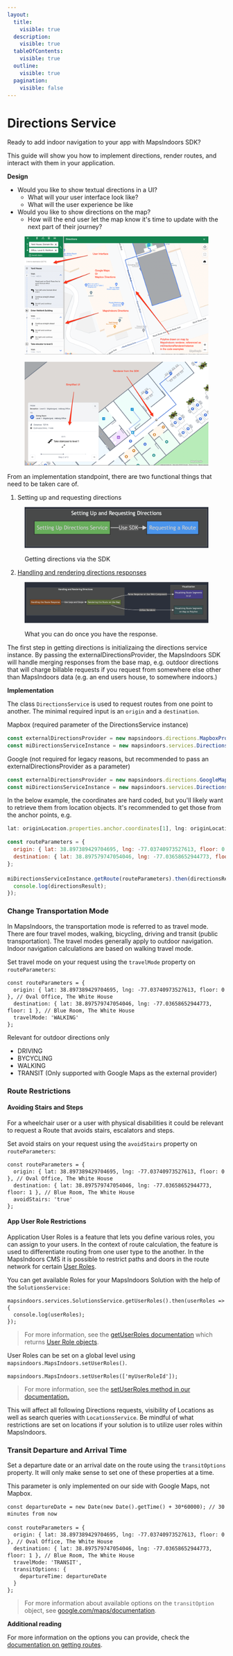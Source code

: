 ```yaml
---
layout:
  title:
    visible: true
  description:
    visible: true
  tableOfContents:
    visible: true
  outline:
    visible: true
  pagination:
    visible: false
---
```


# Directions Service

Ready to add indoor navigation to your app with MapsIndoors SDK?&#x20;

This guide will show you how to implement directions, render routes, and interact with them in your application.&#x20;

**Design**

* Would you like to show textual directions in a UI?
  * What will your user interface look like?
  * What will the user experience be like
* Would you like to show directions on the map?
  * How will the end user let the map know it's time to update with the next part of their journey?

<figure><img src="../../../.gitbook/assets/UI-directions.png" alt=""><figcaption></figcaption></figure>

<figure><img src="../../../.gitbook/assets/UI-directions-2.png" alt=""><figcaption></figcaption></figure>



From an implementation standpoint, there are two functional things that need to be taken care of.

1. Setting up and requesting directions

<figure><img src="../../../.gitbook/assets/Route Request.png" alt=""><figcaption><p>Getting directions via the SDK</p></figcaption></figure>

2. [Handling and rendering directions responses](../wayfinding/directions-renderer.md)

<figure><img src="../../../.gitbook/assets/Route Response Handling.png" alt=""><figcaption><p>What you can do once you have the response.</p></figcaption></figure>



The first step in getting directions is initializaing the directions service instance. By passing the externalDirectionsProvider, the MapsIndoors SDK will handle merging responses from the base map, e.g. outdoor directions that will charge billable requests if you request from somewhere else other than MapsIndoors data (e.g. an end users house, to somewhere indoors.)

**Implementation**

The class `DirectionsService` is used to request routes from one point to another. The minimal required input is an `origin` and a `destination`. &#x20;

Mapbox (required parameter of the DirectionsService instance)

```javascript
const externalDirectionsProvider = new mapsindoors.directions.MapboxProvider();
const miDirectionsServiceInstance = new mapsindoors.services.DirectionsService(externalDirectionsProvider);
```

Google (not required for legacy reasons, but recommended to pass an externalDirectionsProvider as a parameter)

```javascript
const externalDirectionsProvider = new mapsindoors.directions.GoogleMapsProvider();
const miDirectionsServiceInstance = new mapsindoors.services.DirectionsService(externalDirectionsProvider);
```

In the below example, the coordinates are hard coded, but you'll likely want to retrieve them from location objects. It's recommended to get those from the anchor points, e.g.&#x20;

```javascript
lat: originLocation.properties.anchor.coordinates[1], lng: originLocation.properties.anchor.coordinates[0], floor: originLocation.properties.floor
```

```javascript
const routeParameters = {
  origin: { lat: 38.897389429704695, lng: -77.03740973527613, floor: 0 }, // Oval Office, The White House
  destination: { lat: 38.897579747054046, lng: -77.03658652944773, floor: 1 } // Blue Room, The White House
};

miDirectionsServiceInstance.getRoute(routeParameters).then(directionsResult => {
  console.log(directionsResult);
});
```

### Change Transportation Mode[​](https://docs.mapsindoors.com/directions-service#change-transportation-mode-3) <a href="#change-transportation-mode-3" id="change-transportation-mode-3"></a>

In MapsIndoors, the transportation mode is referred to as travel mode. There are four travel modes, walking, bicycling, driving and transit (public transportation). The travel modes generally apply to outdoor navigation. Indoor navigation calculations are based on walking travel mode.

Set travel mode on your request using the `travelMode` property on `routeParameters`:

```
const routeParameters = {
  origin: { lat: 38.897389429704695, lng: -77.03740973527613, floor: 0 }, // Oval Office, The White House
  destination: { lat: 38.897579747054046, lng: -77.03658652944773, floor: 1 }, // Blue Room, The White House
  travelMode: 'WALKING'
};
```

Relevant for outdoor directions only

* DRIVING
* BYCYCLING
* WALKING
* TRANSIT (Only supported with Google Maps as the external provider)

### Route Restrictions[​](https://docs.mapsindoors.com/directions-service#route-restrictions-3) <a href="#route-restrictions-3" id="route-restrictions-3"></a>

#### Avoiding Stairs and Steps[​](https://docs.mapsindoors.com/directions-service#avoiding-stairs-and-steps-3) <a href="#avoiding-stairs-and-steps-3" id="avoiding-stairs-and-steps-3"></a>

For a wheelchair user or a user with physical disabilities it could be relevant to request a Route that avoids stairs, escalators and steps.

Set avoid stairs on your request using the `avoidStairs` property on `routeParameters`:

```
const routeParameters = {
  origin: { lat: 38.897389429704695, lng: -77.03740973527613, floor: 0 }, // Oval Office, The White House
  destination: { lat: 38.897579747054046, lng: -77.03658652944773, floor: 1 }, // Blue Room, The White House
  avoidStairs: 'true'
};
```

#### App User Role Restrictions[​](https://docs.mapsindoors.com/directions-service#app-user-role-restrictions-3) <a href="#app-user-role-restrictions-3" id="app-user-role-restrictions-3"></a>

Application User Roles is a feature that lets you define various roles, you can assign to your users. In the context of route calculation, the feature is used to differentiate routing from one user type to the another. In the MapsIndoors CMS it is possible to restrict paths and doors in the route network for certain [User Roles](../other-guides/application-user-roles.md).

You can get available Roles for your MapsIndoors Solution with the help of the `SolutionsService:`

```
mapsindoors.services.SolutionsService.getUserRoles().then(userRoles => {
  console.log(userRoles);
});
```

> For more information, see the [getUserRoles documentation](https://app.mapsindoors.com/mapsindoors/js/sdk/latest/docs/mapsindoors.services.SolutionsService.html#getUserRoles) which returns [User Role objects](https://app.mapsindoors.com/mapsindoors/js/sdk/latest/docs/mapsindoors.UserRole.html).

User Roles can be set on a global level using `mapsindoors.MapsIndoors.setUserRoles()`.

```
mapsindoors.MapsIndoors.setUserRoles(['myUserRoleId']);
```

> For more information, see the [setUserRoles method in our documentation.](https://app.mapsindoors.com/mapsindoors/js/sdk/latest/docs/mapsindoors.MapsIndoors.html#.setUserRoles)

This will affect all following Directions requests, visibility of Locations as well as search queries with `LocationsService`. Be mindful of what restrictions are set on locations if your solution is to utilize user roles within MapsIndoors.

### Transit Departure and Arrival Time[​](https://docs.mapsindoors.com/directions-service#transit-departure-and-arrival-time-3) <a href="#transit-departure-and-arrival-time-3" id="transit-departure-and-arrival-time-3"></a>

Set a departure date or an arrival date on the route using the `transitOptions` property. It will only make sense to set one of these properties at a time.&#x20;

This parameter is only implemented on our side with Google Maps, not Mapbox.

```
const departureDate = new Date(new Date().getTime() + 30*60000); // 30 minutes from now

const routeParameters = {
  origin: { lat: 38.897389429704695, lng: -77.03740973527613, floor: 0 }, // Oval Office, The White House
  destination: { lat: 38.897579747054046, lng: -77.03658652944773, floor: 1 }, // Blue Room, The White House
  travelMode: 'TRANSIT',
  transitOptions: {
    departureTime: departureDate
  }
};
```

> For more information about available options on the `transitOption` object, see [google.com/maps/documentation](https://developers.google.com/maps/documentation/javascript/reference/directions#TransitOptions.departureTime).&#x20;

**Additional reading**

For more information on the options you can provide, check the [documentation on getting routes](https://app.mapsindoors.com/mapsindoors/js/sdk/latest/docs/mapsindoors.services.DirectionsService.html).
